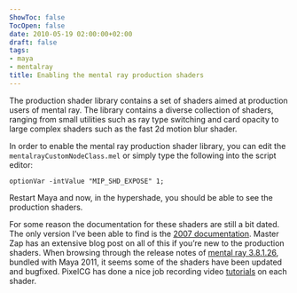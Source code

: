 ```yaml
---
ShowToc: false
TocOpen: false
date: 2010-05-19 02:00:00+02:00
draft: false
tags:
- maya
- mentalray
title: Enabling the mental ray production shaders
---
```


The production shader library contains a set of shaders aimed at production
users of mental ray. The library contains a diverse collection of shaders,
ranging from small utilities such as ray type switching and card opacity to
large complex shaders such as the fast 2d motion blur shader.



In order to enable the mental ray production shader library, you can edit the
`mentalrayCustomNodeClass.mel` or simply type the following into the script
editor:

    optionVar -intValue "MIP_SHD_EXPOSE" 1;

Restart Maya and now, in the hypershade, you should be able to see the
production shaders.

For some reason the documentation for these shaders are still a bit dated.
The only version I’ve been able to find is the
[2007 documentation](http://www.mentalimages.com/fileadmin/user_upload/PDF/production.pdf).
Master Zap has an extensive blog post on all of this if
you’re new to the production shaders. When browsing through the release notes
of [mental ray 3.8.1.26](http://download.autodesk.com/us/maya/2011help/mr/relnotes/relnotes.html),
bundled with Maya 2011, it seems some of the shaders
have been updated and bugfixed. PixelCG has done a nice job recording video
[tutorials](http://www.pixelcg.com/blog/index.php?s=production+library) on each shader.